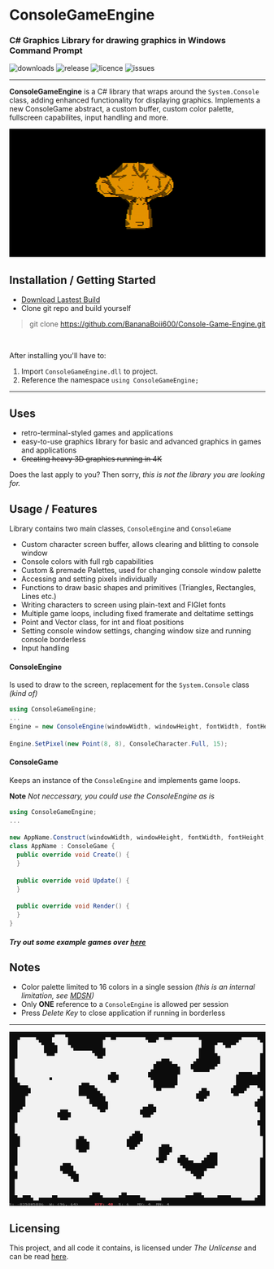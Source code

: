 # ConsoleGameEngine
### C# Graphics Library for drawing graphics in Windows Command Prompt

![downloads](https://img.shields.io/github/downloads/BananaBoii600/Console-Game-Engine/total)
![release](https://img.shields.io/github/release/BananaBoii600/Console-Game-Engine)
![licence](https://img.shields.io/github/license/BananaBoii600/Console-Game-Engine)
![issues](https://img.shields.io/github/issues-raw/BananaBoii600/Console-Game-Engine)

---
**ConsoleGameEngine** is a C# library that wraps around the `System.Console` class, adding enhanced 
functionality for displaying graphics. Implements a new ConsoleGame abstract, a custom buffer, custom 
color palette, fullscreen capabilites, input handling and more.

<p align="center">
  <img src="https://github.com/BananaBoii600/Console-Game-Engine/blob/master/Media/monkeyspin.gif" />
</p>

## Installation / Getting Started
- [Download Lastest Build](https://github.com/BananaBoii600/Console-Game-Engine/releases/)
- Clone git repo and build yourself
> git clone https://github.com/BananaBoii600/Console-Game-Engine.git

<br />

After installing you'll have to:
1. Import `ConsoleGameEngine.dll` to project.
2. Reference the namespace `using ConsoleGameEngine;`

---

## Uses
- retro-terminal-styled games and applications
- easy-to-use graphics library for basic and advanced graphics in games and applications
- ~~Creating heavy 3D graphics running in 4K~~

Does the last apply to you? Then sorry, *this is not the library you are looking for.*

## Usage / Features
Library contains two main classes, `ConsoleEngine` and `ConsoleGame`

- Custom character screen buffer, allows clearing and blitting to console window
- Console colors with full rgb capabilities
- Custom & premade Palettes, used for changing console window palette
- Accessing and setting pixels individually
- Functions to draw basic shapes and primitives (Triangles, Rectangles, Lines etc.)
- Writing characters to screen using plain-text and FIGlet fonts
- Multiple game loops, including fixed framerate and deltatime settings
- Point and Vector class, for int and float positions
- Setting console window settings, changing window size and running console borderless
- Input handling

#### ConsoleEngine
Is used to draw to the screen, replacement for the `System.Console` class *(kind of)*

```c#
using ConsoleGameEngine;
...
Engine = new ConsoleEngine(windowWidth, windowHeight, fontWidth, fontHeight);

Engine.SetPixel(new Point(8, 8), ConsoleCharacter.Full, 15);

```

#### ConsoleGame
Keeps an instance of the `ConsoleEngine` and implements game loops.

**Note** *Not neccessary, you could use the ConsoleEngine as is*

```c#
using ConsoleGameEngine;
...

new AppName.Construct(windowWidth, windowHeight, fontWidth, fontHeight, FramerateMode.Unlimited);
class AppName : ConsoleGame {
  public override void Create() {
  }
  
  public override void Update() {
  }
  
  public override void Render() {
  }
}
```

##### Try out some example games over [here](https://github.com/ollelogdahl/ConsoleGameEngine/tree/master/Examples)

## Notes
- Color palette limited to 16 colors in a single session *(this is an internal limitation, see [MDSN](https://docs.microsoft.com/en-us/windows/console/console-screen-buffer-infoex))*
- Only **ONE** reference to a `ConsoleEngine` is allowed per session
- Press *Delete Key* to close application if running in borderless
---

<p align="center">
  <img src="https://github.com/BananaBoii600/Console-Game-Engine/blob/master/Media/cave.gif" width = 512 heigth = 384 />
</p>

## Licensing

This project, and all code it contains, is licensed under *The Unlicense* and can be read [here](UNLICENSE).
